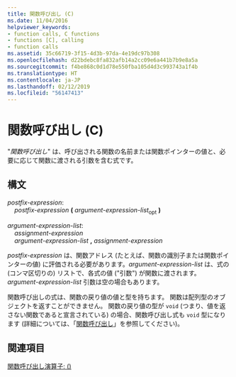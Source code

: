 ```yaml
---
title: 関数呼び出し (C)
ms.date: 11/04/2016
helpviewer_keywords:
- function calls, C functions
- functions [C], calling
- function calls
ms.assetid: 35c66719-3f15-4d3b-97da-4e19dc97b308
ms.openlocfilehash: d22bdebc8fa832afb14a2cc09e6a441b7b9e8a5a
ms.sourcegitcommit: f4be868c0d1d78e550fba105d4d3c993743a1f4b
ms.translationtype: HT
ms.contentlocale: ja-JP
ms.lasthandoff: 02/12/2019
ms.locfileid: "56147413"
---
```

# <a name="function-call-c"></a>関数呼び出し (C)

"*関数呼び出し*" は、呼び出される関数の名前または関数ポインターの値と、必要に応じて関数に渡される引数を含む式です。

## <a name="syntax"></a>構文

*postfix-expression*:<br/>
&nbsp;&nbsp;&nbsp;&nbsp;*postfix-expression*  **(**  *argument-expression-list*<sub>opt</sub> **)**

*argument-expression-list*:<br/>
&nbsp;&nbsp;&nbsp;&nbsp;*assignment-expression*<br/>
&nbsp;&nbsp;&nbsp;&nbsp;*argument-expression-list* **,** *assignment-expression*

*postfix-expression* は、関数アドレス (たとえば、関数の識別子または関数ポインターの値) に評価される必要があります。*argument-expression-list* は、式の (コンマ区切りの) リストで、各式の値 ("引数") が関数に渡されます。 *argument-expression-list* 引数は空の場合もあります。

関数呼び出しの式は、関数の戻り値の値と型を持ちます。 関数は配列型のオブジェクトを返すことができません。 関数の戻り値の型が `void` (つまり、値を返さない関数であると宣言されている) の場合、関数呼び出し式も `void` 型になります  (詳細については、「[関数呼び出し](../c-language/function-calls.md)」を参照してください)。

## <a name="see-also"></a>関連項目

[関数呼び出し演算子: ()](../cpp/function-call-operator-parens.md)
